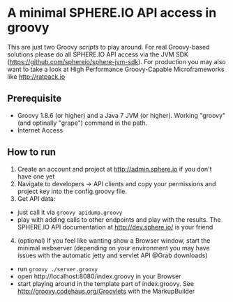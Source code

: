 
# A minimal SPHERE.IO API access in groovy

This are just two Groovy _scripts_ to play around. For real Groovy-based solutions please do all SPHERE.IO API access via the JVM SDK (https://github.com/sphereio/sphere-jvm-sdk). For production you may also want to take a look at High Performance Groovy-Capable Microframeworks like http://ratpack.io


## Prerequisite
* Groovy 1.8.6 (or higher) and a Java 7 JVM (or higher). Working "groovy" (and optinally "grape") command in the path.
* Internet Access 

## How to run
 1. Create an account and project at http://admin.sphere.io if you don't have one yet
 2. Navigate to developers -> API clients and copy your permissions and project key into the config.groovy file.
 3. Get API data:
   * just call it via `groovy apidump.groovy`
   * play with adding calls to other endpoints and play with the results. The SPHERE.IO API documentation at http://dev.sphere.io/ is your friend
 4. (optional) If you feel like wanting show a Browser window, start the minimal webserver (depending on your environment you may have issues with the automatic jetty and servlet API @Grab downloads)
   * run `groovy ./server.groovy`
   * open http://localhost:8080/index.groovy in your Browser
   * start playing around in the template part of index.groovy. See http://groovy.codehaus.org/Groovlets with the MarkupBuilder

